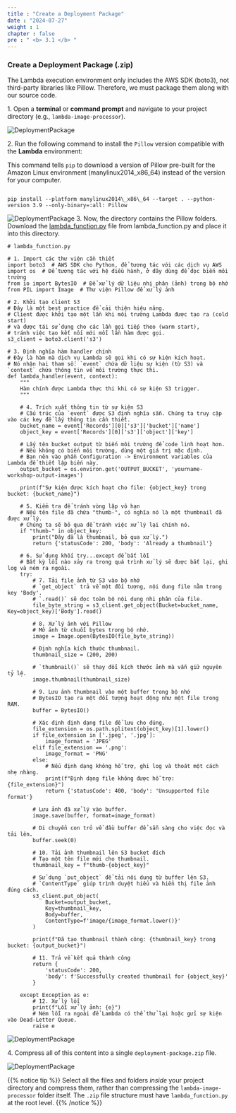 ```yaml
---
title : "Create a Deployment Package"
date : "2024-07-27"
weight : 1
chapter : false
pre : " <b> 3.1 </b> "
---
```


### Create a Deployment Package (.zip)

The Lambda execution environment only includes the AWS SDK (boto3), not third-party libraries like Pillow. Therefore, we must package them along with our source code.

1\. Open a **terminal** or **command prompt** and navigate to your project directory (e.g., `lambda-image-processor`).

![DeploymentPackage](/images/image28.png)

2\. Run the following command to install the `Pillow` version compatible with the **Lambda** environment:

This command tells `pip` to download a version of Pillow pre-built for the Amazon Linux environment (manylinux2014\_x86\_64) instead of the version for your computer.
```

pip install --platform manylinux2014\_x86\_64 --target . --python-version 3.9 --only-binary=:all: Pillow

```

![DeploymentPackage](/images/image30.png)
3\. Now, the directory contains the Pillow folders. Download the [lambda_function.py](https://github.com/vuthanhphat98/Internship/blob/1bdc58ccd9772fee0e169e0047554f925458ddbc/submissions/VuThanhPhat/project-proposal/sourcecode/lambda_function.py) file from lambda_function.py and place it into this directory.

```
# lambda_function.py

# 1. Import các thư viện cần thiết
import boto3  # AWS SDK cho Python, để tương tác với các dịch vụ AWS
import os  # Để tương tác với hệ điều hành, ở đây dùng để đọc biến môi trường
from io import BytesIO  # Để xử lý dữ liệu nhị phân (ảnh) trong bộ nhớ
from PIL import Image  # Thư viện Pillow để xử lý ảnh

# 2. Khởi tạo client S3
# Đây là một best practice để cải thiện hiệu năng.
# Client được khởi tạo một lần khi môi trường Lambda được tạo ra (cold start)
# và được tái sử dụng cho các lần gọi tiếp theo (warm start),
# tránh việc tạo kết nối mới mỗi lần hàm được gọi.
s3_client = boto3.client('s3')

# 3. Định nghĩa hàm handler chính
# Đây là hàm mà dịch vụ Lambda sẽ gọi khi có sự kiện kích hoạt.
# Nó nhận hai tham số: `event` chứa dữ liệu sự kiện (từ S3) và `context` chứa thông tin về môi trường thực thi.
def lambda_handler(event, context):
    """
    Hàm chính được Lambda thực thi khi có sự kiện S3 trigger.
    """
    
    # 4. Trích xuất thông tin từ sự kiện S3
    # Cấu trúc của `event` được S3 định nghĩa sẵn. Chúng ta truy cập vào các key để lấy thông tin cần thiết.
    bucket_name = event['Records'][0]['s3']['bucket']['name']
    object_key = event['Records'][0]['s3']['object']['key']

    # Lấy tên bucket output từ biến môi trường để code linh hoạt hơn.
    # Nếu không có biến môi trường, dùng một giá trị mặc định.
    # Bạn nên vào phần Configuration -> Environment variables của Lambda để thiết lập biến này.
    output_bucket = os.environ.get('OUTPUT_BUCKET', 'yourname-workshop-output-images')
    
    print(f"Sự kiện được kích hoạt cho file: {object_key} trong bucket: {bucket_name}")

    # 5. Kiểm tra để tránh vòng lặp vô hạn
    # Nếu tên file đã chứa "thumb-", có nghĩa nó là một thumbnail đã được xử lý.
    # Chúng ta sẽ bỏ qua để tránh việc xử lý lại chính nó.
    if "thumb-" in object_key:
        print("Đây đã là thumbnail, bỏ qua xử lý.")
        return {'statusCode': 200, 'body': 'Already a thumbnail'}

    # 6. Sử dụng khối try...except để bắt lỗi
    # Bất kỳ lỗi nào xảy ra trong quá trình xử lý sẽ được bắt lại, ghi log và ném ra ngoài.
    try:
        # 7. Tải file ảnh từ S3 vào bộ nhớ
        # `get_object` trả về một đối tượng, nội dung file nằm trong key 'Body'.
        # `.read()` sẽ đọc toàn bộ nội dung nhị phân của file.
        file_byte_string = s3_client.get_object(Bucket=bucket_name, Key=object_key)['Body'].read()
        
        # 8. Xử lý ảnh với Pillow
        # Mở ảnh từ chuỗi bytes trong bộ nhớ.
        image = Image.open(BytesIO(file_byte_string))
        
        # Định nghĩa kích thước thumbnail.
        thumbnail_size = (200, 200)
        
        # `thumbnail()` sẽ thay đổi kích thước ảnh mà vẫn giữ nguyên tỷ lệ.
        image.thumbnail(thumbnail_size)

        # 9. Lưu ảnh thumbnail vào một buffer trong bộ nhớ
        # BytesIO tạo ra một đối tượng hoạt động như một file trong RAM.
        buffer = BytesIO()
        
        # Xác định định dạng file để lưu cho đúng.
        file_extension = os.path.splitext(object_key)[1].lower()
        if file_extension in ['.jpeg', '.jpg']:
            image_format = 'JPEG'
        elif file_extension == '.png':
            image_format = 'PNG'
        else:
            # Nếu định dạng không hỗ trợ, ghi log và thoát một cách nhẹ nhàng.
            print(f"Định dạng file không được hỗ trợ: {file_extension}")
            return {'statusCode': 400, 'body': 'Unsupported file format'}

        # Lưu ảnh đã xử lý vào buffer.
        image.save(buffer, format=image_format)
        
        # Di chuyển con trỏ về đầu buffer để sẵn sàng cho việc đọc và tải lên.
        buffer.seek(0)

        # 10. Tải ảnh thumbnail lên S3 bucket đích
        # Tạo một tên file mới cho thumbnail.
        thumbnail_key = f"thumb-{object_key}"
        
        # Sử dụng `put_object` để tải nội dung từ buffer lên S3.
        # `ContentType` giúp trình duyệt hiểu và hiển thị file ảnh đúng cách.
        s3_client.put_object(
            Bucket=output_bucket,
            Key=thumbnail_key,
            Body=buffer,
            ContentType=f'image/{image_format.lower()}'
        )

        print(f"Đã tạo thumbnail thành công: {thumbnail_key} trong bucket: {output_bucket}")
        
        # 11. Trả về kết quả thành công
        return {
            'statusCode': 200,
            'body': f'Successfully created thumbnail for {object_key}'
        }

    except Exception as e:
        # 12. Xử lý lỗi
        print(f"Lỗi xử lý ảnh: {e}")
        # Ném lỗi ra ngoài để Lambda có thể thử lại hoặc gửi sự kiện vào Dead-Letter Queue.
        raise e

```

![DeploymentPackage](/images/image7.png)

4\. Compress all of this content into a single `deployment-package.zip` file.

![DeploymentPackage](/images/image36.png)

{{% notice tip %}}
Select all the files and folders *inside* your project directory and compress them, rather than compressing the `lambda-image-processor` folder itself. The `.zip` file structure must have `lambda_function.py` at the root level.
{{% /notice %}}
